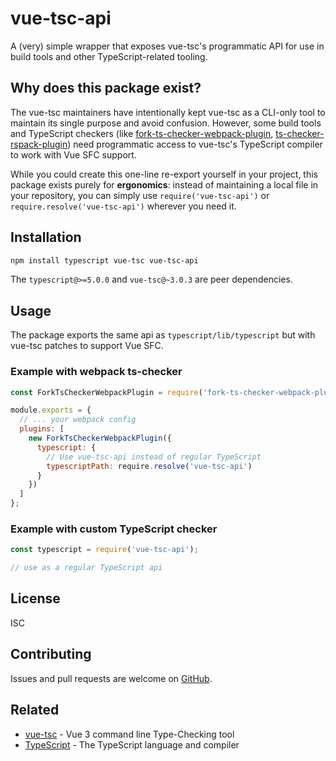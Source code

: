 # vue-tsc-api

A (very) simple wrapper that exposes vue-tsc's programmatic API for use in build tools and other TypeScript-related tooling.

## Why does this package exist?

The vue-tsc maintainers have intentionally kept vue-tsc as a CLI-only tool to maintain its single purpose and avoid confusion. However, some build tools and TypeScript checkers (like [fork-ts-checker-webpack-plugin](https://github.com/TypeStrong/fork-ts-checker-webpack-plugin), [ts-checker-rspack-plugin](https://github.com/rspack-contrib/ts-checker-rspack-plugin)) need programmatic access to vue-tsc's TypeScript compiler to work with Vue SFC support.

While you could create this one-line re-export yourself in your project, this package exists purely for **ergonomics**: instead of maintaining a local file in your repository, you can simply use `require('vue-tsc-api')` or `require.resolve('vue-tsc-api')` wherever you need it.

## Installation

```bash
npm install typescript vue-tsc vue-tsc-api
```
The `typescript@>=5.0.0` and `vue-tsc@~3.0.3` are peer dependencies.

## Usage

The package exports the same api as `typescript/lib/typescript` but with vue-tsc patches to support Vue SFC.

### Example with webpack ts-checker

```javascript
const ForkTsCheckerWebpackPlugin = require('fork-ts-checker-webpack-plugin');

module.exports = {
  // ... your webpack config
  plugins: [
    new ForkTsCheckerWebpackPlugin({
      typescript: {
        // Use vue-tsc-api instead of regular TypeScript
        typescriptPath: require.resolve('vue-tsc-api')
      }
    })
  ]
};
```

### Example with custom TypeScript checker

```javascript
const typescript = require('vue-tsc-api');

// use as a regular TypeScript api
```

## License

ISC

## Contributing

Issues and pull requests are welcome on [GitHub](https://github.com/escaton/vue-tsc-api).

## Related

- [vue-tsc](https://github.com/vuejs/language-tools/tree/master/packages/vue-tsc) - Vue 3 command line Type-Checking tool
- [TypeScript](https://www.typescriptlang.org/) - The TypeScript language and compiler
